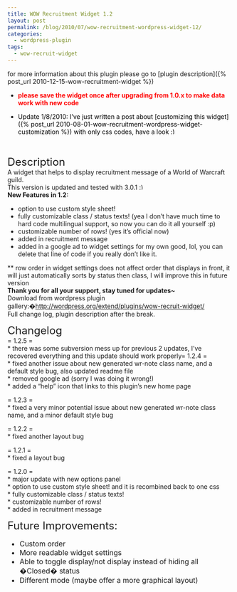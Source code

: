 ```yaml
---
title: WOW Recruitment Widget 1.2
layout: post
permalink: /blog/2010/07/wow-recruitment-wordpress-widget-12/
categories:
  - wordpress-plugin
tags:
  - wow-recruit-widget
---
```

for more information about this plugin please go to [plugin description]({% post_url 2010-12-15-wow-recruitment-widget %})

  * <span style="color: red;"><strong><span style="font-weight: normal;"><strong>please save the widget once after upgrading from 1.0.x to make data work with new code</strong></span></strong></span>
  * <div style="color: black; font-weight: normal; margin: 0px;">
      <div>
        Update 1/8/2010: I&#8217;ve just written a post about [customizing this widget]({% post_url 2010-08-01-wow-recruitment-wordpress-widget-customization %}) with only css codes, have a look <img src="http://i1.wp.com/ycfreeman.com/wp-includes/images/smilies/simple-smile.png?w=660" alt=":)" class="wp-smiley" style="height: 1em; max-height: 1em;" data-recalc-dims="1" />
      </div>
    </div>

    &nbsp;

    <div style="color: black; font-weight: normal; margin: 0px;">
    </div>

<div style="margin: 0px;">
  <span style="font-size: x-large;">Description</span>
</div>

<div style="margin: 0px;">
  A widget that helps to display recruitment message of a World of Warcraft guild.
</div>

<div style="margin: 0px;">
  This version is updated and tested with 3.0.1 <img src="http://i1.wp.com/ycfreeman.com/wp-includes/images/smilies/simple-smile.png?w=660" alt=":)" class="wp-smiley" style="height: 1em; max-height: 1em;" data-recalc-dims="1" />
</div>

<div style="margin: 0px;">
  <strong>New Features in 1.2:</strong>
</div>

  * option to use custom style sheet!
  * fully customizable class / status texts! (yea I don&#8217;t have much time to hard code multilingual support, so now you can do it all yourself :p)
  * customizable number of rows! (yes it&#8217;s official now)
  * added in recruitment message
  * added in a google ad to widget settings for my own good, lol, you can delete that line of code if you really don&#8217;t like it.

<div style="margin: 0px;">
  ** row order in widget settings does not affect order that displays in front, it will just automatically sorts by status then class, I will improve this in future version
</div>

<div style="margin: 0px;">
  <strong>Thank you for all your support, stay tuned for updates~</strong>
</div>

<div style="margin: 0px;">
  <div style="margin: 0px;">
    <div style="margin: 0px;">
      Download from wordpress plugin gallery:�<a href="http://wordpress.org/extend/plugins/wow-recruit-widget/">http://wordpress.org/extend/plugins/wow-recruit-widget/</a>
    </div>
  </div>
</div>

<div style="margin: 0px;">
  Full change log, plugin description after the break.
</div>

<a name="more"></a>

<div style="margin: 0px;">
  <div style="margin: 0px;">
    <span style="font-size: x-large;">Changelog</span>
  </div>
</div>

<div style="margin: 0px;">
  = 1.2.5 =<br /> * there was some subversion mess up for previous 2 updates, I&#8217;ve recovered everything and this update should work properly= 1.2.4 =<br /> * fixed another issue about new generated wr-note class name, and a default style bug, also updated readme file<br /> * removed google ad (sorry I was doing it wrong!)<br /> * added a &#8220;help&#8221; icon that links to this plugin&#8217;s new home page</p>

  <p>
    = 1.2.3 =<br /> * fixed a very minor potential issue about new generated wr-note class name, and a minor default style bug
  </p>

  <p>
    = 1.2.2 =<br /> * fixed another layout bug
  </p>

  <p>
    = 1.2.1 =<br /> * fixed a layout bug
  </p>

  <p>
    = 1.2.0 =<br /> * major update with new options panel<br /> * option to use custom style sheet! and it is recombined back to one css<br /> * fully customizable class / status texts!<br /> * customizable number of rows!<br /> * added in recruitment message
  </p>
</div>

<div style="margin: 0px;">
  <div style="font-size: medium; margin: 0px;">
    <div style="margin: 0px;">
      <span style="font-size: x-large;">Future Improvements:</span>
    </div>
  </div>

  <ul style="font-size: medium;">
    <li>
      Custom order
    </li>
    <li>
      More readable widget settings
    </li>
    <li>
      Able to toggle display/not display instead of hiding all �Closed� status
    </li>
    <li>
      Different mode (maybe offer a more graphical layout)
    </li>
  </ul>
</div>
